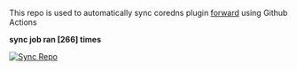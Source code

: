 This repo is used to automatically sync coredns plugin [forward](https://github.com/QZLin/forward) using Github Actions

**sync job ran [266] times**

[![Sync Repo](https://github.com/QZLin/coredns-extract/actions/workflows/sync.yaml/badge.svg)](https://github.com/QZLin/coredns-extract/actions/workflows/sync.yaml)
